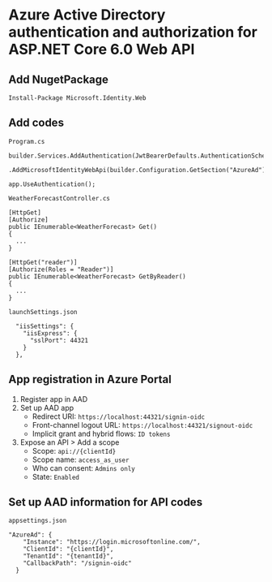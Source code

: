 # Azure Active Directory authentication and authorization for ASP.NET Core 6.0 Web API
## Add NugetPackage
```
Install-Package Microsoft.Identity.Web
```

## Add codes
`Program.cs`
```
builder.Services.AddAuthentication(JwtBearerDefaults.AuthenticationScheme)
    .AddMicrosoftIdentityWebApi(builder.Configuration.GetSection("AzureAd"));
```
```
app.UseAuthentication();
```

`WeatherForecastController.cs`
```
[HttpGet]
[Authorize]
public IEnumerable<WeatherForecast> Get()
{
  ...
}

[HttpGet("reader")]
[Authorize(Roles = "Reader")]
public IEnumerable<WeatherForecast> GetByReader()
{
  ...
}
```

`launchSettings.json`
```
  "iisSettings": {
    "iisExpress": {
      "sslPort": 44321
    }
  },
```

## App registration in Azure Portal
1. Register app in AAD
2. Set up AAD app
    - Redirect URI: `https://localhost:44321/signin-oidc`
    - Front-channel logout URL: `https://localhost:44321/signout-oidc`
    - Implicit grant and hybrid flows: `ID tokens`
3. Expose an API > Add a scope
    - Scope: `api://{clientId}`
    - Scope name: `access_as_user`
    - Who can consent: `Admins only`
    - State: `Enabled`

## Set up AAD information for API codes
`appsettings.json`
```
"AzureAd": {
    "Instance": "https://login.microsoftonline.com/",
    "ClientId": "{clientId}",
    "TenantId": "{tenantId}",
    "CallbackPath": "/signin-oidc"
  }
```
